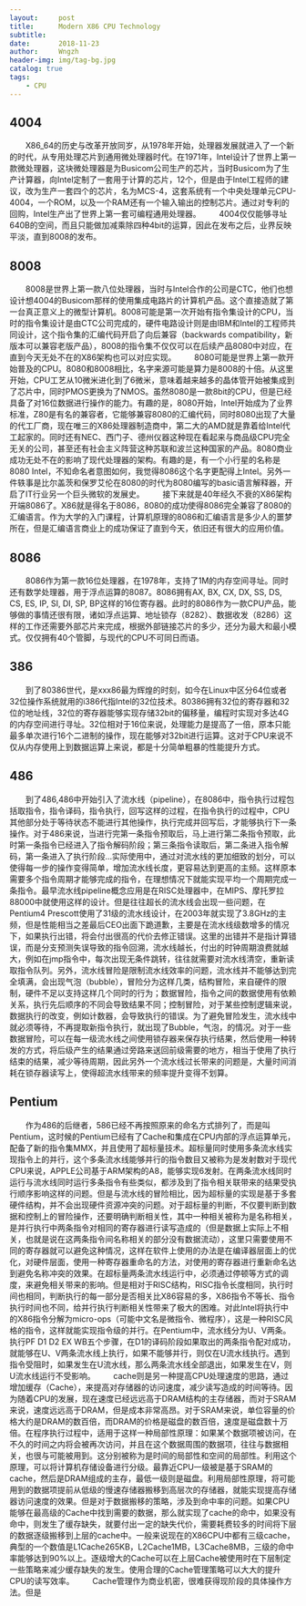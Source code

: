 ```yaml
---
layout:     post
title:      Modern X86 CPU Technology
subtitle:   
date:       2018-11-23
author:     Wngzh
header-img: img/tag-bg.jpg
catalog: true
tags:
    - CPU
---
```


## 4004

&emsp;&emsp;X86_64的历史与改革开放同岁，从1978年开始，处理器发展就进入了一个新的时代，从专用处理芯片到通用微处理器时代。在1971年，Intel设计了世界上第一款微处理器，这块微处理器是为Busicom公司生产的芯片，当时Busicom为了生产计算器，向Intel定制了一套用于计算的芯片，12个，但是由于Intel工程师的建议，改为生产一套四个的芯片，名为MCS-4，这套系统有一个中央处理单元CPU-4004，一个ROM，以及一个RAM还有一个输入输出的控制芯片。通过对专利的回购，Intel生产出了世界上第一套可编程通用处理器。
&emsp;&emsp;4004仅仅能够寻址640B的空间，而且只能做加减乘除四种4bit的运算，因此在发布之后，业界反映平淡，直到8008的发布。

## 8008

&emsp;&emsp;8008是世界上第一款八位处理器，当时与Intel合作的公司是CTC，他们也想设计想4004的Busicom那样的使用集成电路片的计算机产品。这个直接造就了第一台真正意义上的微型计算机。8008可能是第一次开始有指令集设计的CPU，当时的指令集设计是由CTC公司完成的，硬件电路设计则是由IBM和Intel的工程师共同设计，这个指令集的汇编代码开启了向后兼容（backwards compatibility，新版本可以兼容老版产品），8008的指令集不仅仅可以在后续产品8080中对应，在直到今天无处不在的X86架构也可以对应实现。
&emsp;&emsp;8080可能是世界上第一款开始普及的CPU。8080和8008相比，名字来源可能是算力是8008的十倍。从这里开始，CPU工艺从10微米进化到了6微米，意味着越来越多的晶体管开始被集成到了芯片中，同时PMOS更换为了NMOS。虽然8080是一款8bit的CPU，但是已经具备了对16位数据进行操作的能力。有趣的是，8080开始，Intel开始成为了业界标准，Z80是有名的兼容者，它能够兼容8080的汇编代码，同时8080出现了大量的代工厂商，现在唯三的X86处理器制造商中，第二大的AMD就是靠着给Intel代工起家的。同时还有NEC、西门子、德州仪器这种现在看起来与商品级CPU完全无关的公司，甚至还有社会主义阵营这种苏联和波兰这种国家的产品。8080商业成功无处不在的影响了现代处理器的架构。有趣的是，有一个小行星的名称是8080 Intel，不知命名者意图如何，我觉得8086这个名字更配得上Intel。另外一件轶事是比尔盖茨和保罗艾伦在8080的时代为8080编写的basic语言解释器，开启了IT行业另一个巨头微软的发展史。
&emsp;&emsp;接下来就是40年经久不衰的X86架构开端8086了。X86就是得名于8086，8080的成功使得8086完全兼容了8080的汇编语言。作为大学的入门课程，计算机原理的8086和汇编语言是多少人的噩梦所在，但是汇编语言商业上的成功保证了直到今天，依旧还有很大的应用价值。

## 8086

&emsp;&emsp;8086作为第一款16位处理器，在1978年，支持了1M的内存空间寻址。同时还有数学处理器，用于浮点运算的8087。8086拥有AX, BX, CX, DX, SS, DS, CS, ES, IP, SI, DI, SP, BP这样的16位寄存器。此时的8086作为一款CPU产品，能够做的事情还很有限，诸如浮点运算、地址锁存（8282）、数据收发（8286）这样的工作还需要外部芯片来完成，根据外部链接芯片的多少，还分为最大和最小模式。仅仅拥有40个管脚，与现代的CPU不可同日而语。

## 386

&emsp;&emsp;到了80386世代，是xxx86最为辉煌的时刻，如今在Linux中区分64位或者32位操作系统就用的i386代指Intel的32位技术。80386拥有32位的寄存器和32位的地址线，32位的寄存器能够实现存储32bit的偏移量，编程时实现对多达4G的内存空间进行寻址。32位相对于16位来说，处理能力是提高了一倍，原本只能最多单次进行16个二进制的操作，现在能够对32bit进行运算。这对于CPU来说不仅从内存使用上到数据运算上来说，都是十分简单粗暴的性能提升方式。

## 486

&emsp;&emsp;到了486,486中开始引入了流水线（pipeline），在8086中，指令执行过程包括取指令，指令译码，指令执行，回写这样的过程，在指令执行的过程中，CPU其他部分处于等待状态不能进行其他操作，执行完成并回写后，才能够执行下一条操作。对于486来说，当进行完第一条指令预取后，马上进行第二条指令预取，此时第一条指令已经进入了指令解码阶段；第三条指令读取后，第二条进入指令解码，第一条进入了执行阶段...实际使用中，通过对流水线的更加细致的划分，可以使得每一步的操作变得简单，增加流水线长度，更容易达到更高的主频。这样原本需要多个指令周期才能够完成的指令，在理想情况下就能实现平均一个周期完成一条指令。最早流水线pipeline概念应用是在RISC处理器中，在MIPS、摩托罗拉88000中就使用这样的设计。但是往往超长的流水线会出现一些问题，在Pentium4 Prescott使用了31级的流水线设计，在2003年就实现了3.8GHz的主频，但是性能相当之差最后CEO出面下跪道歉，主要是在流水线级数增多的情况下，如果执行出错，将会付出很高的代价去修正错误。这里的出错并不是指计算错误，而是分支预测失误导致的指令回溯，流水线越长，付出的时钟周期浪费就越大，例如在jmp指令中，每次出现无条件跳转，往往就需要对流水线清空，重新读取指令队列。另外，流水线冒险是限制流水线效率的问题，流水线并不能够达到完全填满，会出现气泡（bubble），冒险分为这样几类，结构冒险，来自硬件的限制，硬件不足以支持这样几个同时的行为；数据冒险，指令之间的数据使用有依赖关系，执行先后顺序的不同会导致结果不同；控制冒险，对于某些控制逻辑来说，数据执行的改变，例如计数器，会导致执行的错误。为了避免冒险发生，流水线中就必须等待，不再提取新指令执行，就出现了Bubble，气泡，的情况。对于一些数据冒险，可以在每一级流水线之间使用锁存器来保存执行结果，然后使用一种转发的方式，将后级产生的结果通过旁路来送回前级需要的地方，相当于使用了执行结束的结果，减少等待周期，因此另外一个流水线过长带来的问题是，大量时间消耗在锁存器读写上，使得超流水线带来的频率提升变得不划算。

## Pentium

&emsp;&emsp;作为486的后继者，586已经不再按照原来的命名方式排列了，而是叫Pentium，这时候的Pentium已经有了Cache和集成在CPU内部的浮点运算单元，配备了新的指令集MMX，并且使用了超标量技术。超标量同时使用多条流水线实现指令上的并行，这个多条流水线能够并行的指令数目又被称为是发射数对于现代CPU来说，APPLE公司基于ARM架构的A8，能够实现6发射。在两条流水线同时运行与流水线同时运行多条指令有些类似，都涉及到了指令相关联带来的结果受执行顺序影响这样的问题。但是与流水线的冒险相比，因为超标量的实现是基于多套硬件结构，并不会出现硬件资源冲突的问题。对于超标量的判断，不仅要判断到数据和控制上的冒险操作，还要明确判断相关性，其中一种相关被称为是名称相关，是并行执行中两条指令对相同的寄存器进行读写造成的（但是数据上实际上不相关，也就是说在这两条指令间名称相关的部分没有数据流动），这里只需要使用不同的寄存器就可以避免这种情况，这样在软件上使用的办法是在编译器层面上的优化，对硬件层面，使用一种寄存器重命名的方法，对使用的寄存器进行重新命名达到避免名称冲突的效果。在超标量两条流水线运行中，必须通过停顿等方式的调度，来避免相关带来的影响。但是相对于RISC结构，RISC指令长度相同，执行时间也相同，判断执行的每一部分是否相关比X86容易的多，X86指令不等长、指令执行时间也不同，给并行执行判断相关性带来了极大的困难。对此Intel将执行中的X86指令分解为micro-ops（可能中文名是微指令、微程序），这是一种RISC风格的指令，这样就能实现指令级的并行。在Pentium中，流水线分为U、V两条。执行PF D1 D2 EX WB五个步骤，在D1的译码阶段如果取出的两条指令配对成功，就能够在U、V两条流水线上执行，如果不能够并行，则仅在U流水线执行。遇到指令受阻时，如果发生在U流水线，那么两条流水线全部退出，如果发生在V，则U流水线运行不受影响。
&emsp;&emsp;cache则是另一种提高CPU处理速度的思路，通过增加缓存（Cache），来提高对存储器的访问速度，减少读写造成的时间等待。因为随着CPU的发展，现在速度已经远远高于DRAM结构的主存储器，而对于SRAM来说，速度远远高于DRAM，但是成本非常高昂。对于SRAM来说，单位容量的价格大约是DRAM的数百倍，而DRAM的价格是磁盘的数百倍，速度是磁盘数十万倍。在程序执行过程中，适用于这样一种局部性原理：如果某个数据项被访问，在不久的时间之内将会被再次访问，并且在这个数据周围的数据项，往往与数据相关，也很与可能被用到。这分别被称为是时间的局部性和空间的局部性。利用这个原理，可以将计算机存储设备进行分级。最靠近CPU一级被是基于SRAM的cache，然后是DRAM组成的主存，最低一级则是磁盘。利用局部性原理，将可能用到的数据项提前从低级的慢速存储器搬移到高层次的存储器，就能实现提高存储器访问速度的效果。但是对于数据搬移的策略，涉及到命中率的问题。如果CPU能够在最高级的Cache中找到需要的数据，那么就实现了cache的命中，如果没有命中，则发生了缓存缺失，就要付出一定的缺失代价，需要耗费较多的时间将下层的数据逐级搬移到上层的cache中。一般来说现在的X86CPU中都有三级cache，典型的一个数值是L1Cache265KB，L2Cache1MB，L3Cache8MB，三级的命中率能够达到90%以上。逐级增大的Cache可以在上层Cache被使用时在下层制定一些策略来减少缓存缺失的发生。使用合理的Cache管理策略可以大大的提升CPU的读写效率。
&emsp;&emsp;Cache管理作为商业机密，很难获得现阶段的具体操作方法。但是